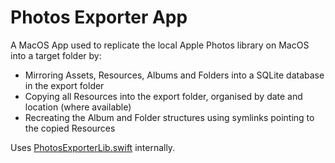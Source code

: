 # Photos Exporter App

A MacOS App used to replicate the local Apple Photos library on MacOS into a target folder by:
* Mirroring Assets, Resources, Albums and Folders into a SQLite database in the export folder
* Copying all Resources into the export folder, organised by date and location (where available)
* Recreating the Album and Folder structures using symlinks pointing to the copied Resources

Uses [PhotosExporterLib.swift](https://github.com/motns/PhotosExporterLib.swift) internally.
